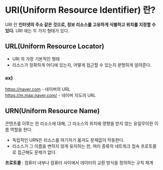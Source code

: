 # URI(Uniform Resource Identifier) 란?
URI 란 <b>인터넷의 주소 같은 것으로, 정보 리소스를 고유하게 식별하고 위치를 지정할 수 있다.</b> URI 에는 두 가지 형태가 있다.

## URL(Uniform Resource Locator)
- URI 의 가장 기본적인 형태
- 리소스가 정확하게 어디에 있는지, 어떻게 접근할 수 있는지 분명하게 알려준다.

### ex)
https://naver.com - 네이버의 URL   
https://m.map.naver.com/ - 네이버 지도의 URL


## URN(Uniform Resource Name)
콘텐츠를 이루는 한 리소스에 대해, 그 리소스의 위치에 영향을 받지 않는 유일무이한  이름 역할을 한다.
- 독립적인 URN은 리소스를 여기저기 옮겨도 문제없이 작동한다.
- 리소스가 그 이름을 변하지 않게 유지하는 한, 여러 종류의 네트워크 접속 프로토콜로 접근해도 문제가 없다.

<b>프로토콜</b> : 컴퓨터 내부나 컴퓨터 사이에서 데이터의 교환 방식을 정의하는 규칙 체계

